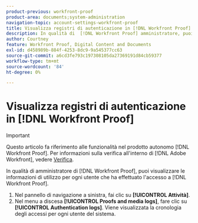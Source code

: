 ```yaml
---
product-previous: workfront-proof
product-area: documents;system-administration
navigation-topic: account-settings-workfront-proof
title: Visualizza registri di autenticazione in [!DNL Workfront Proof]
description: In qualità di  [!DNL Workfront Proof] amministratore, puoi visualizzare le informazioni sull'utilizzo per ogni utente che ha effettuato l'accesso a [!DNL Workfront Proof].
author: Courtney
feature: Workfront Proof, Digital Content and Documents
exl-id: d458989b-884f-4253-8dc9-9a545377cc63
source-git-commit: a6cd3fe793c197308105da27369191d84cb59377
workflow-type: tm+mt
source-wordcount: '84'
ht-degree: 0%

---
```


# Visualizza registri di autenticazione in [!DNL Workfront Proof]

>[!IMPORTANT]
>
>Questo articolo fa riferimento alle funzionalità nel prodotto autonomo [!DNL Workfront Proof]. Per informazioni sulla verifica all&#39;interno di [!DNL Adobe Workfront], vedere [Verifica](../../../review-and-approve-work/proofing/proofing.md).

In qualità di amministratore di [!DNL Workfront Proof], puoi visualizzare le informazioni di utilizzo per ogni utente che ha effettuato l&#39;accesso a [!DNL Workfront Proof].

1. Nel pannello di navigazione a sinistra, fai clic su **[!UICONTROL Attività]**.
1. Nel menu a discesa **[!UICONTROL Proofs and media logs]**, fare clic su **[!UICONTROL Authentication logs]**.
Viene visualizzata la cronologia degli accessi per ogni utente del sistema.

